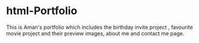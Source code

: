 # html-Portfolio
This is Aman's portfolio which includes the birthday invite project , favourite movie project and their preview images, about me and contact me page.
